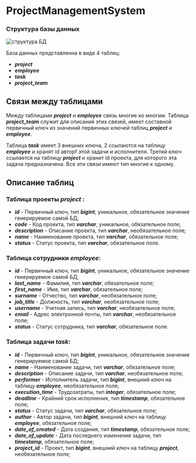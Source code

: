 # ProjectManagementSystem

### Структура базы данных

![структура БД](https://github.com/Gorchanyuk/ProjectManagementSystem/assets/94937271/5a6c97dc-48f0-477e-9692-1bf981cee1f8)

База данных представленна в виде 4 таблиц:
* **_project_**
* **_employee_**
* **_task_**
* **_project_team_**

## Связи между таблицами
Между таблицами **_project_** и **_employee_** связь многие ко многим. Таблица **_project_team_** служит для описания
этих связей, имеет составной первичный ключ из значений первичных ключей таблиц **_project_** и **_employee_**.

Таблица **_task_** имеет 3 внешних ключа, 2 ссылаются на таблицу **_employee_** и хранят id авторf этой задачи и 
исполнителя. Третий ключ ссылается на таблицу **_project_** и хранит id проекта, для которого эта задача предназначена.
Все эти связи имеют тип многие к одному.

## Описание таблиц
### Таблица проекты **_project_** :
* **_id_** - Первичный ключ, тип **_bigint_**, уникальное, обязательное значение генерируемое самой БД;
* **_code_** - Код проекта,  тип **_varchar_**, уникальное, обязательное поле;
* **_description_** - Описание проекта, тип **_varchar_**, необязательное поле;
* **_name_** - Наименование проекта, тип **_varchar_**, обязательное поле;
* **_status_** - Статус проекта,  тип **_varchar_**, обязательное поле.

### Таблица сотрудники **_employee_**:
* **_id_** - Первичный ключ, тип **_bigint_**, уникальное, обязательное значение генерируемое самой БД;
* **_last_name_** - Фамилия, тип **_varchar_**, обязательное поле;
* **_first_name_** - Имя, тип **_varchar_**, обязательное поле;
* **_surname_** - Отчество, тип **_varchar_**, необязательное поле;
* **_job_title_** - Должность, тип **_varchar_**, необязательное поле; 
* **_username_** - Учетная запись, тип **_varchar_**, необязательное поле;
* **_email_** - Адрес электронной почты, тип **_varchar_**, необязательное поле;
* **_status_** - Статус сотрудника,  тип **_varchar_**, обязательное поле.

### Таблица задачи **_task_**:
* **_id_** - Первичный ключ, тип **_bigint_**, уникальное, обязательное значение генерируемое самой БД;
* **_name_** - Наименование задачи, тип **_varchar_**, обязательное поле;
* **_description_** - Описание задачи, тип **_varchar_**, необязательное поле;
* **_performer_** - Исполнитель задачи, тип **_bigint_**, внешний ключ на таблицу **_employee_**, необязательное поле;
* **_execution_time_** - Трудозатраты, тип **_integer_**, обязательное поле;
* **_deadline_** - Крайний срок исполнения, тип **_timestamp_**, обязательное поле;
* **_status_** - Статус задачи, тип **_varchar_**, обязательное поле;
* **_author_** - Автор задачи, тип **_bigint_**, внешний ключ на таблицу **_employee_**, обязательное поле;
* **_date_of_created_** - Дата создания, тип **_timestamp_**, обязательное поле;
* **_date_of_update_** - Дата последнего изменения задачи, тип **_timestamp_**, обязательное поле;
* **_project_id_** - Проект, тип **_bigint_**, внешний ключ на таблицу **_project_**, необязательное поле;

